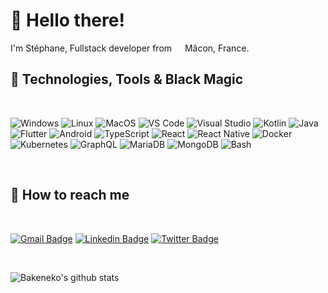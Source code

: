 # 👋 Hello there!

I'm Stéphane, Fullstack developer from <img src="https://cdn-icons-png.flaticon.com/512/197/197560.png" width="13"/> Mâcon, France.

## 🔧 Technologies, Tools & Black Magic

<br>

![Windows](https://img.shields.io/badge/OS-Windows-informational?style=flat&logo=windows&logoColor=white&color=6aa6f8)
![Linux](https://img.shields.io/badge/OS-Linux-informational?style=flat&logo=linux&logoColor=white&color=6aa6f8)
![MacOS](https://img.shields.io/badge/OS-MacOS-informational?style=flat&logo=macos&logoColor=white&color=6aa6f8)
![VS Code](https://img.shields.io/badge/Editor-VS_Code-informational?style=flat&logo=visual-studio-code&logoColor=white&color=6aa6f8)
![Visual Studio](https://img.shields.io/badge/Editor-Visual_Studio-informational?style=flat&logo=visual-studio&logoColor=white&color=6aa6f8)
![Kotlin](https://img.shields.io/badge/Code-Kotlin-informational?style=flat&logo=kotlin&logoColor=white&color=6aa6f8)
![Java](https://img.shields.io/badge/Code-Java-informational?style=flat&logo=java&logoColor=white&color=6aa6f8)
![Flutter](https://img.shields.io/badge/Code-Flutter-informational?style=flat&logo=flutter&logoColor=white&color=6aa6f8)
![Android](https://img.shields.io/badge/Code-Android-informational?style=flat&logo=android&logoColor=white&color=6aa6f8)
![TypeScript](https://img.shields.io/badge/Code-TypeScript-informational?style=flat&logo=typescript&logoColor=white&color=6aa6f8)
![React](https://img.shields.io/badge/Code-React-informational?style=flat&logo=react&logoColor=white&color=6aa6f8)
![React Native](https://img.shields.io/badge/Code-React_Native-informational?style=flat&logo=react&logoColor=white&color=6aa6f8)
![Docker](https://img.shields.io/badge/Tech-Docker-informational?style=flat&logo=docker&logoColor=white&color=6aa6f8)
![Kubernetes](https://img.shields.io/badge/Tech-Kubernetes-informational?style=flat&logo=kubernetes&logoColor=white&color=6aa6f8)
![GraphQL](https://img.shields.io/badge/Tech-GraphqQL-informational?style=flat&logo=graphql&logoColor=white&color=6aa6f8)
![MariaDB](https://img.shields.io/badge/DB-MariaDB-informational?style=flat&logo=mariadb&logoColor=white&color=6aa6f8)
![MongoDB](https://img.shields.io/badge/DB-MongoDB-informational?style=flat&logo=mongodb&logoColor=white&color=6aa6f8)
![Bash](https://img.shields.io/badge/Shell-Bash-informational?style=flat&logo=gnu-bash&logoColor=white&color=6aa6f8)

<br>

## 💬 How to reach me

<br>

[![Gmail Badge](https://img.shields.io/badge/-aleistor@gmail.com-c14438?style=flat-square&logo=Gmail&logoColor=white&link=mailto:aleistor@gmail.com)](mailto:aleistor@gmail.com)
[![Linkedin Badge](https://img.shields.io/badge/-bakeneko-blue?style=flat-square&logo=Linkedin&logoColor=white&link=https://www.linkedin.com/in/bakeneko/)](https://www.linkedin.com/in/bakeneko)
[![Twitter Badge](https://img.shields.io/badge/-@bakeneko__chan-1ca0f1?style=flat-square&labelColor=1ca0f1&logo=twitter&logoColor=white&link=https://twitter.com/bakeneko_chan)](https://twitter.com/bakeneko_chan)

<br>

![Bakeneko's github stats](https://github-readme-stats.vercel.app/api?username=bakeneko&show_icons=true&theme=tokyonight)

<br>
